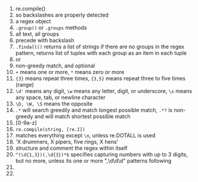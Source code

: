 1. re.compile()
2. so backslashes are properly detected
3. a regex object
4. `.group()` or `.groups` methods
5. all text, all groups
6. precede with backslash
7. `.findall()` returns a list of strings if
there are no groups in the regex pattern,
returns list of tuples with each group as an
item in each tuple
8. or
9. non-greedy match, and optional
10. `+` means one or more, `*` means zero or more
11. `{3}` means repeat three times,
`{3,5}` means repeat three to five times (range)
12. `\d'` means any digit,
`\w` means any letter, digit, or underscore,
`\s` means any space, tab, or newline character
13. `\D, \W, \S` means the opposite
14. `.*` will search greedily and match longest
possible match, `.*?` is non-greedy and will
match shortest possible match
15. [0-9a-z]
16. `re.compile(string, [re.I])`
17. matches everything except `\n`, unless
re.DOTALL is used
18. 'X drummers, X pipers, five rings, X hens'
19. structure and comment the regex within itself
20. `^(\d{1,3})(,\d{3})*$` specifies capturing numbers with up to 3 digits,
but no more, unless its one or more ",\d\d\d" patterns following
21. 
22. 
